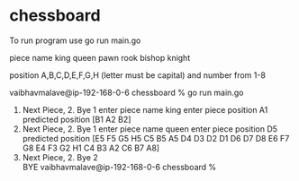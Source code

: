 # chessboard

To run program use
go run main.go

piece name 
king
queen
pawn
rook
bishop
knight

position 
A,B,C,D,E,F,G,H (letter must be capital)
and number from 1-8


vaibhavmalave@ip-192-168-0-6 chessboard % go run main.go
1. Next Piece, 2. Bye
1
enter piece name 
king
enter piece position 
A1
predicted position [B1 A2 B2]
1. Next Piece, 2. Bye
1
enter piece name 
queen
enter piece position 
D5
predicted position [E5 F5 G5 H5 C5 B5 A5 D4 D3 D2 D1 D6 D7 D8 E6 F7 G8 E4 F3 G2 H1 C4 B3 A2 C6 B7 A8]
1. Next Piece, 2. Bye
2  
BYE
vaibhavmalave@ip-192-168-0-6 chessboard % 